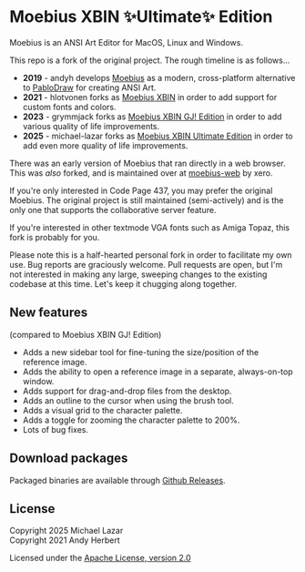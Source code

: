# Moebius XBIN ✨Ultimate✨ Edition

Moebius is an ANSI Art Editor for MacOS, Linux and Windows.

This repo is a fork of the original project. The rough timeline is as follows...

- **2019** - andyh develops [Moebius](https://github.com/blocktronics/moebius) as a modern, cross-platform alternative to [PabloDraw](https://github.com/blocktronics/pablodraw) for creating ANSI Art.
- **2021** - hlotvonen forks as [Moebius XBIN](https://github.com/hlotvonen/moebius) in order to add support for custom fonts and colors.
- **2023** - grymmjack forks as [Moebius XBIN GJ! Edition](https://github.com/grymmjack/moebius) in order to add various quality of life improvements.
- **2025** - michael-lazar forks as [Moebius XBIN Ultimate Edition](https://github.com/michael-lazar/moebius-xbin-ultimate) in order to add even more quality of life improvements.

There was an early version of Moebius that ran directly in a web browser. This was *also* forked, and is maintained over at [moebius-web](https://github.com/xero/moebius-web) by xero.

If you're only interested in Code Page 437, you may prefer the original Moebius. The original project is still maintained (semi-actively) and is the only one that supports the collaborative server feature.

If you're interested in other textmode VGA fonts such as Amiga Topaz, this fork is probably for you.

Please note this is a half-hearted personal fork in order to facilitate my own use. Bug reports are graciously welcome. Pull requests are open, but I'm not interested in making any large, sweeping changes to the existing codebase at this time. Let's keep it chugging along together.

## New features

(compared to Moebius XBIN GJ! Edition)

- Adds a new sidebar tool for fine-tuning the size/position of the reference image.
- Adds the ability to open a reference image in a separate, always-on-top window.
- Adds support for drag-and-drop files from the desktop.
- Adds an outline to the cursor when using the brush tool.
- Adds a visual grid to the character palette.
- Adds a toggle for zooming the character palette to 200%.
- Lots of bug fixes.

## Download packages

Packaged binaries are available through [Github Releases](https://github.com/michael-lazar/moebius-xbin-ultimate/releases).

## License

Copyright 2025 Michael Lazar<br>
Copyright 2021 Andy Herbert

Licensed under the [Apache License, version 2.0](https://github.com/blocktronics/moebius/blob/master/LICENSE.txt)
